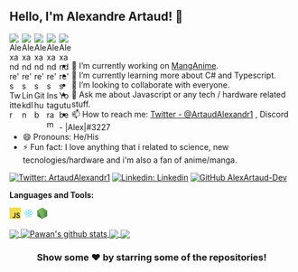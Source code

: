 ## Hello, I'm Alexandre Artaud! 👋

<a href="https://twitter.com/ArtaudAlexandr1">
  <img align="left" alt="Alexandre's Twitter" width="22px" src="https://cdn.jsdelivr.net/npm/simple-icons@v3/icons/twitter.svg" />
</a>
<a href="https://www.linkedin.com/in/alexandre-artaud-872a6a190/">
  <img align="left" alt="Alexandre's LinkdIn" width="22px" src="https://cdn.jsdelivr.net/npm/simple-icons@v3/icons/linkedin.svg" />
</a>
<a href="https://github.com/AlexArtaud-Dev">
  <img align="left" alt="Alexandre's Github" width="22px" src="https://cdn.jsdelivr.net/npm/simple-icons@v3/icons/github.svg" />
</a>
<a href="https://www.instagram.com/alex.artaud/">
  <img align="left" alt="Alexandre's Instagram" width="22px" src="https://cdn.jsdelivr.net/npm/simple-icons@v3/icons/instagram.svg" />
</a>
<a href="https://www.youtube.com/channel/UCKErNWnZIOouRFgltjPWexQ">
  <img align="left" alt="Alexandre's Youtube" width="22px" src="https://cdn.jsdelivr.net/npm/simple-icons@v3/icons/youtube.svg" />
</a>

<br/>
<br/>


- 🔭 I’m currently working on [MangAnime](https://www.manganimes.me/).
- 🌱 I’m currently learning more about C# and Typescript.
- 👯 I’m looking to collaborate with everyone.
- 💬 Ask me about Javascript or any tech / hardware related stuff.
- 📫 How to reach me: [Twitter - @ArtaudAlexandr1](https://twitter.com/ArtaudAlexandr1) , Discord - |Alex|#3227
- 😄 Pronouns: He/His
- ⚡ Fun fact: I love anything that i related to science, new tecnologies/hardware and i'm also a fan of anime/manga.

[![Twitter: ArtaudAlexandr1](https://img.shields.io/twitter/follow/ArtaudAlexandr1?style=social)](https://twitter.com/ArtaudAlexandr1)
[![Linkedin: Linkedin](https://img.shields.io/badge/-alexandre-artaud-872a6a190-blue?style=flat-square&logo=Linkedin&logoColor=white&link=https://www.linkedin.com/in/alexandre-artaud-872a6a190/)](https://www.linkedin.com/in/alexandre-artaud-872a6a190/)
[![GitHub AlexArtaud-Dev](https://img.shields.io/github/followers/AlexArtaud-Dev?label=follow&style=social)](https://github.com/AlexArtaud-Dev)


**Languages and Tools:**  

<code><img height="20" src="https://raw.githubusercontent.com/github/explore/80688e429a7d4ef2fca1e82350fe8e3517d3494d/topics/javascript/javascript.png"></code>
<code><img height="20" src="https://raw.githubusercontent.com/github/explore/80688e429a7d4ef2fca1e82350fe8e3517d3494d/topics/react/react.png"></code>
<code><img height="20" src="https://raw.githubusercontent.com/github/explore/80688e429a7d4ef2fca1e82350fe8e3517d3494d/topics/nodejs/nodejs.png"></code>    

<a href="https://github.com/iampawan">
  <img align="center" src="https://github-readme-stats.vercel.app/api/top-langs/?username=iampawan&theme=light&hide_langs_below=1" />
</a>
<a href="https://github.com/iampawan">
 <img align="center" src="https://github-readme-stats.vercel.app/api?username=iampawan&show_icons=true&theme=light&line_height=27" alt="Pawan's github stats"/>
</a>
<a href="https://github.com/iampawan/FlutterExampleApps">
  <img align="center" src="https://github-readme-stats.vercel.app/api/pin/?username=iampawan&repo=FlutterExampleApps&theme=light" />

</a>
<a href="https://github.com/iampawan/VelocityX">
 <img align="center" src="https://github-readme-stats.vercel.app/api/pin/?username=iampawan&repo=VelocityX&theme=light" />
</a>

<div align="center">

### Show some ❤️ by starring some of the repositories!

</div>

